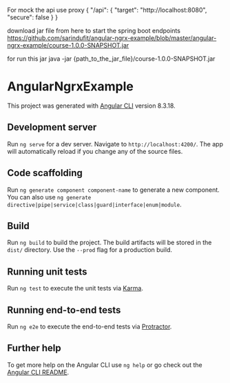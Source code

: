 For mock the api use proxy {
    "/api": {
      "target": "http://localhost:8080",
      "secure": false
    }
  }
  
download jar file from here to start the spring boot endpoints
https://github.com/sarindufit/angular-ngrx-example/blob/master/angular-ngrx-example/course-1.0.0-SNAPSHOT.jar

for run this jar 
java -jar {path_to_the_jar_file}/course-1.0.0-SNAPSHOT.jar

# AngularNgrxExample

This project was generated with [Angular CLI](https://github.com/angular/angular-cli) version 8.3.18.

## Development server

Run `ng serve` for a dev server. Navigate to `http://localhost:4200/`. The app will automatically reload if you change any of the source files.

## Code scaffolding

Run `ng generate component component-name` to generate a new component. You can also use `ng generate directive|pipe|service|class|guard|interface|enum|module`.

## Build

Run `ng build` to build the project. The build artifacts will be stored in the `dist/` directory. Use the `--prod` flag for a production build.

## Running unit tests

Run `ng test` to execute the unit tests via [Karma](https://karma-runner.github.io).

## Running end-to-end tests

Run `ng e2e` to execute the end-to-end tests via [Protractor](http://www.protractortest.org/).

## Further help

To get more help on the Angular CLI use `ng help` or go check out the [Angular CLI README](https://github.com/angular/angular-cli/blob/master/README.md).
